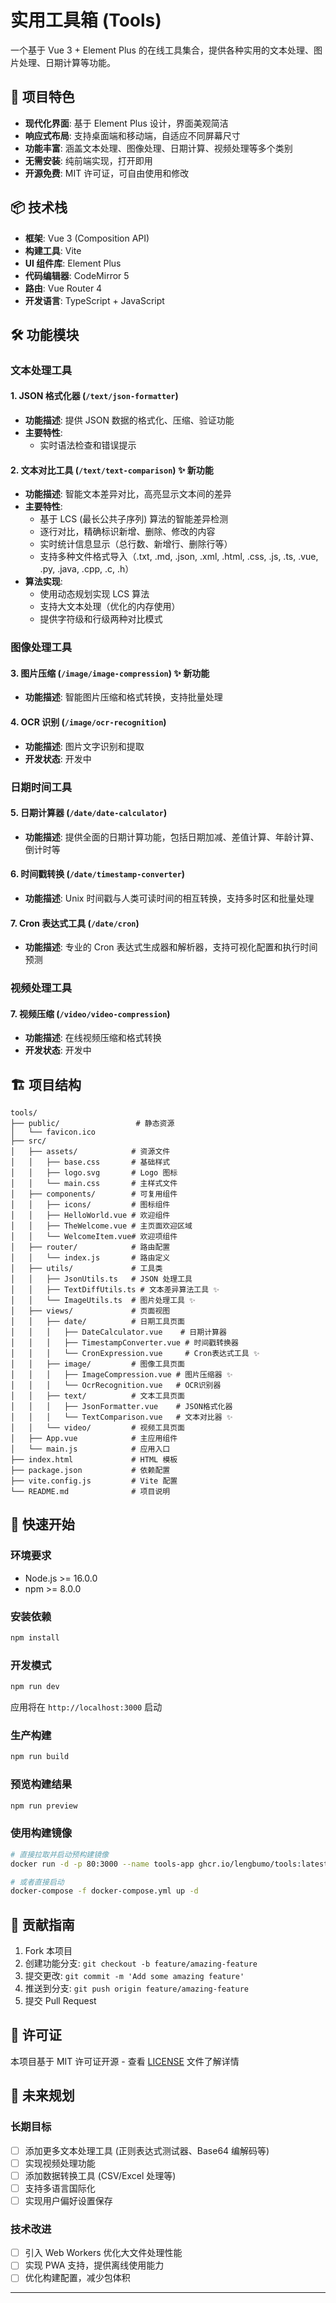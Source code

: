 # 实用工具箱 (Tools)

一个基于 Vue 3 + Element Plus 的在线工具集合，提供各种实用的文本处理、图片处理、日期计算等功能。

## 🚀 项目特色

- **现代化界面**: 基于 Element Plus 设计，界面美观简洁
- **响应式布局**: 支持桌面端和移动端，自适应不同屏幕尺寸
- **功能丰富**: 涵盖文本处理、图像处理、日期计算、视频处理等多个类别
- **无需安装**: 纯前端实现，打开即用
- **开源免费**: MIT 许可证，可自由使用和修改

## 📦 技术栈

- **框架**: Vue 3 (Composition API)
- **构建工具**: Vite
- **UI 组件库**: Element Plus
- **代码编辑器**: CodeMirror 5
- **路由**: Vue Router 4
- **开发语言**: TypeScript + JavaScript

## 🛠️ 功能模块

### 文本处理工具

#### 1. JSON 格式化器 (`/text/json-formatter`)

- **功能描述**: 提供 JSON 数据的格式化、压缩、验证功能
- **主要特性**:
  - 实时语法检查和错误提示

#### 2. 文本对比工具 (`/text/text-comparison`) ✨ **新功能**

- **功能描述**: 智能文本差异对比，高亮显示文本间的差异
- **主要特性**:
  - 基于 LCS (最长公共子序列) 算法的智能差异检测
  - 逐行对比，精确标识新增、删除、修改的内容
  - 实时统计信息显示（总行数、新增行、删除行等）
  - 支持多种文件格式导入（.txt, .md, .json, .xml, .html, .css, .js, .ts, .vue, .py, .java, .cpp, .c, .h）
- **算法实现**:
  - 使用动态规划实现 LCS 算法
  - 支持大文本处理（优化的内存使用）
  - 提供字符级和行级两种对比模式

### 图像处理工具

#### 3. 图片压缩 (`/image/image-compression`) ✨ **新功能**

- **功能描述**: 智能图片压缩和格式转换，支持批量处理

#### 4. OCR 识别 (`/image/ocr-recognition`)

- **功能描述**: 图片文字识别和提取
- **开发状态**: 开发中

### 日期时间工具

#### 5. 日期计算器 (`/date/date-calculator`)

- **功能描述**: 提供全面的日期计算功能，包括日期加减、差值计算、年龄计算、倒计时等

#### 6. 时间戳转换 (`/date/timestamp-converter`)

- **功能描述**: Unix 时间戳与人类可读时间的相互转换，支持多时区和批量处理

#### 7. Cron 表达式工具 (`/date/cron`)

- **功能描述**: 专业的 Cron 表达式生成器和解析器，支持可视化配置和执行时间预测

### 视频处理工具

#### 7. 视频压缩 (`/video/video-compression`)

- **功能描述**: 在线视频压缩和格式转换
- **开发状态**: 开发中

## 🏗️ 项目结构

```
tools/
├── public/                 # 静态资源
│   └── favicon.ico
├── src/
│   ├── assets/            # 资源文件
│   │   ├── base.css       # 基础样式
│   │   ├── logo.svg       # Logo 图标
│   │   └── main.css       # 主样式文件
│   ├── components/        # 可复用组件
│   │   ├── icons/         # 图标组件
│   │   ├── HelloWorld.vue # 欢迎组件
│   │   ├── TheWelcome.vue # 主页面欢迎区域
│   │   └── WelcomeItem.vue# 欢迎项组件
│   ├── router/            # 路由配置
│   │   └── index.js       # 路由定义
│   ├── utils/             # 工具类
│   │   ├── JsonUtils.ts   # JSON 处理工具
│   │   ├── TextDiffUtils.ts # 文本差异算法工具 ✨
│   │   └── ImageUtils.ts  # 图片处理工具 ✨
│   ├── views/             # 页面视图
│   │   ├── date/          # 日期工具页面
│   │   │   ├── DateCalculator.vue    # 日期计算器
│   │   │   ├── TimestampConverter.vue # 时间戳转换器
│   │   │   └── CronExpression.vue     # Cron表达式工具 ✨
│   │   ├── image/         # 图像工具页面
│   │   │   ├── ImageCompression.vue # 图片压缩器 ✨
│   │   │   └── OcrRecognition.vue   # OCR识别器
│   │   ├── text/          # 文本工具页面
│   │   │   ├── JsonFormatter.vue    # JSON格式化器
│   │   │   └── TextComparison.vue   # 文本对比器 ✨
│   │   └── video/         # 视频工具页面
│   ├── App.vue            # 主应用组件
│   └── main.js            # 应用入口
├── index.html             # HTML 模板
├── package.json           # 依赖配置
├── vite.config.js         # Vite 配置
└── README.md              # 项目说明
```

## 🚀 快速开始

### 环境要求

- Node.js >= 16.0.0
- npm >= 8.0.0

### 安装依赖

```bash
npm install
```

### 开发模式

```bash
npm run dev
```

应用将在 `http://localhost:3000` 启动

### 生产构建

```bash
npm run build
```

### 预览构建结果

```bash
npm run preview
```

### 使用构建镜像

```bash
# 直接拉取并启动预构建镜像
docker run -d -p 80:3000 --name tools-app ghcr.io/lengbumo/tools:latest

# 或者直接启动
docker-compose -f docker-compose.yml up -d
```

## 🤝 贡献指南

1. Fork 本项目
2. 创建功能分支: `git checkout -b feature/amazing-feature`
3. 提交更改: `git commit -m 'Add some amazing feature'`
4. 推送到分支: `git push origin feature/amazing-feature`
5. 提交 Pull Request

## 📄 许可证

本项目基于 MIT 许可证开源 - 查看 [LICENSE](LICENSE) 文件了解详情

## 🎯 未来规划

### 长期目标

- [ ] 添加更多文本处理工具 (正则表达式测试器、Base64 编解码等)
- [ ] 实现视频处理功能
- [ ] 添加数据转换工具 (CSV/Excel 处理等)
- [ ] 支持多语言国际化
- [ ] 实现用户偏好设置保存

### 技术改进

- [ ] 引入 Web Workers 优化大文件处理性能
- [ ] 实现 PWA 支持，提供离线使用能力
- [ ] 优化构建配置，减少包体积

---
